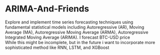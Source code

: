 # ARIMA-And-Friends
Explore and implement time series forecasting techniques using fundamental statistical models including Autoregressive (AR), Moving Average (MA), Autoregressive Moving Average (ARMA), Autoregressive Integrated Moving Average (ARIMA).
I forecast BTC-USD price <br>
While this might be incomplete, but in the future i want to incorporate more sophisticated method like RNN, LSTM, and XGBoost
